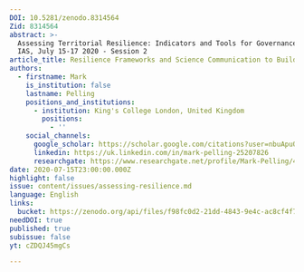 ```yaml
---
DOI: 10.5281/zenodo.8314564
Zid: 8314564
abstract: >-
  Assessing Territorial Resilience: Indicators and Tools for Governance, Paris
  IAS, July 15-17 2020 - Session 2
article_title: Resilience Frameworks and Science Communication to Build Back Better
authors:
  - firstname: Mark
    is_institution: false
    lastname: Pelling
    positions_and_institutions:
      - institution: King's College London, United Kingdom
        positions:
          - ''
    social_channels:
      google_scholar: https://scholar.google.com/citations?user=nbuApuQAAAAJ&hl=en
      linkedin: https://uk.linkedin.com/in/mark-pelling-25207826
      researchgate: https://www.researchgate.net/profile/Mark-Pelling/4
date: 2020-07-15T23:00:00.000Z
highlight: false
issue: content/issues/assessing-resilience.md
language: English
links:
  bucket: https://zenodo.org/api/files/f98fc0d2-21dd-4843-9e4c-ac8cf4f76f2a
needDOI: true
published: true
subissue: false
yt: cZDQJ45mgCs

---
```











<Youtube yt="cZDQJ45mgCs" caption="Resilience frameworks and science communication to Build Back Better"></Youtube>